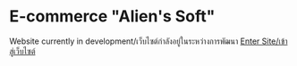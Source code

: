 # E-commerce "Alien's Soft"
Website currently in development/เว็บไซต์กำลังอยู่ในระหว่างการพัฒนา
[Enter Site/เข้าสู่เว็บไซต์](https://slapz808.github.io/e-commerce/site/)
